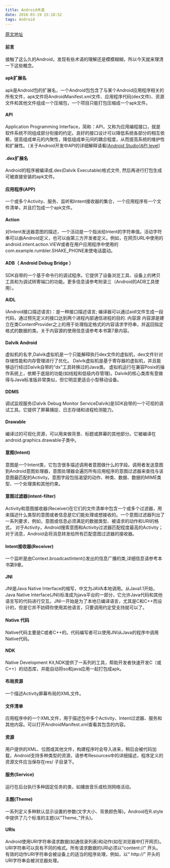 ```yaml
---
title: Android术语
date: 2016-03-19 15:18:52
tags: Android
---
```


[原文地址](http://blog.qiji.tech/archives/1296)
#### 前言
接触了这么久的Android，发现有些术语的理解还是模模糊糊，所以今天就来理清一下这些概念。
<!--more-->
#### apk扩展名
apk是Android包的扩展名，一个Android包包含了与某个Android应用程序相关的所有文件，apk文件将AndroidManifest.xml文件、应用程序代码(dex文件)、资源文件和其他文件组成一个压缩包，一个项目只能打包压缩成一个apk文件。
#### API
Application Programming Interface，简称：API，又称为应用编程接口，就是软件系统不同组成部分衔接的约定。良好的接口设计可以降低系统各部分的相互依赖，提高组成单元的内聚性，降低组成单元间的耦合程度，从而提高系统的维护性和扩展性。（关于Android开发中API的详细解释请看[[Android Studio]API level](http://blog.qiji.tech/archives/2193)）
#### .dex扩展名
Android的程序被编译成.dex(Dalvik Executable)格式文件, 然后再进行打包生成可被直接安装的apk文件。
#### 应用程序(APP)
一个或多个Activity、服务、监听和Intent接收器的集合，一个应用程序有一个文件清单，并且打包成一个apk文件。
#### Action
对Intent发送器意图的描述，一个活动是一个指派给Intent的字符串值。活动字符串可以由Android定义，也可以由第三方开发者定义。例如，在网页URL中使用的android.intent.action.VIEW或者在用户应用程序中使用的 com.example.rumbler.SHAKE_PHONE来使电话震动。
#### ADB（ Android Debug Bridge ）
SDK自带的一个基于命令行的调试程序。它提供了设备浏览工具、设备上的拷贝工具和为调试转寄端口的功能。更多信息请参考附录三（Android的ADB工具使用）。
#### AIDL
(Android接口描述语言)：是一种接口描述语言; 编译器可以通过aidl文件生成一段代码，通过预先定义的接口达到两个进程内部通信进程的目的.
内容源
内容源是建立在类ContentProvider之上的用于处理指定格式的内容请求字符串，并返回指定格式的数据的类。关于内容源的使用信息请参考本书第7章内容。
#### Dalvik Android
虚拟机的名字,Dalvik虚拟机是一个只能解释执行dex文件的虚拟机，dex文件针对存储性能和内存管理进行了优化。 Dalvik虚拟机是基于寄存器的虚拟机，并且能够运行经过Dalvik自带的“dx”工具转换过的Java类。 虚拟机运行在兼容Posix的操作系统上，依赖于底层的功能(如线程和低级内存管理)。Dalvik的核心类库有意做得与Java标准版非常类似，但它明显更适合小型移动设备。
#### DDMS
调试监视服务(Dalvik Debug Monitor ServiceDalvik)是SDK自带的一个可视的调试工具。它提供了屏幕捕捉、日志存储和进程检测能力。
#### Drawable
编译过的可视化资源，可以用来做背景、标题或屏幕的其他部分。它被编译在android.graphics.drawable子类中。
#### 意图(Intent)
意图是一个Intent类，它包含很多描述调用者意图做什么的字段。调用者发送意图到Android意图处理器，意图处理器会遍历所有应用程序的意图过滤器来查找与该意图最匹配的Activity。意图字段包括渴望的动作、种类、数据、数据的MIME类型、一个处理类和其他约束。
#### 意图过滤器(intent-filter)
Activity和意图接收器(Receiver)在它们的文件清单中包含一个或多个过滤器，用来描述什么类型的意图或者信息是它们能处理或想接收的。一个意图过滤器列出了一系列要求，例如，意图或信息必须满足的数据类型、被请求的动作和URI的格式。 对于Activity，Android搜索意图和Activity过滤器匹配程度最高的Activity；对于消息，Android会将消息转发给所有匹配意图过滤器的接收器。
#### Intent接收器(Receiver)
一个监听是由Context.broadcastIntent()发出的信息广播的类,详细信息请参考本书第9章。
#### JNI
JNI是Java Native Interface的缩写，中文为JAVA本地调用。从Java1.1开始，Java Native Interface(JNI)标准成为java平台的一部分，它允许Java代码和其他语言写的代码进行交互。JNI一开始是为了本地已编译语言，尤其是C和C++而设计的，但是它并不妨碍你使用其他语言，只要调用约定受支持就可以了。
#### Native 代码
Native代码主要是C或者C++的。代码编写者可以使用JNI从Java的程序中调用Native代码。
#### NDK
Native Development Kit,NDK提供了一系列的工具，帮助开发者快速开发C（或C++）的动态库，并能自动将so和java应用一起打包成apk。
#### 布局资源
一个描述Activity屏幕布局的XML文件。
#### 文件清单
应用程序中的一个XML文件，用于描述包中多个Activity、Intent过滤器、服务和其他内容。可以打开AndroidManifest.xml查看其包含的内容。
#### 资源
用户提供的XML、位图或其他文件，构建程序时会导入进来，稍后会被代码加载，Android支持多种类型的资源，请参考Resources中的详细描述，程序定义的资源文件应当保存在res/ 子目录下。
#### 服务(Service)
运行在后台执行多种固定任务的类，如播放音乐或检测网络活动。
#### 主题(Theme)
一系列定义多种默认显示设置的参数(文字大小、背景颜色等)。Android在R.style中提供了几个标准的主题(以”Theme_”开头)。
#### URIs
Android使用URI字符串请求数据(如通信录列表)和动作(如在浏览器中打开网页)。URI字符串可以具有不同的格式。所有请求数据的URI必须以“content://” 开头。有效的动作URI字符串会被设备上的适当的程序处理，例如，以“ http://” 开头的URI字符串会被浏览器处理。
